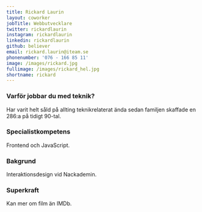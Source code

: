 ```yaml
---
title: Rickard Laurin
layout: coworker
jobTitle: Webbutvecklare
twitter: rickardlaurin
instagram: rickardlaurin
linkedin: rickardlaurin
github: believer
email: rickard.laurin@iteam.se
phonenumber: '076 - 166 85 11'
image: /images/rickard.jpg
fullimage: /images/rickard_hel.jpg
shortname: rickard
---
```


### Varför jobbar du med teknik?
Har varit helt såld på allting teknikrelaterat ända sedan familjen skaffade en 286:a på tidigt 90-tal.

### Specialistkompetens
Frontend och JavaScript.

### Bakgrund
Interaktionsdesign vid Nackademin.

### Superkraft
Kan mer om film än IMDb.